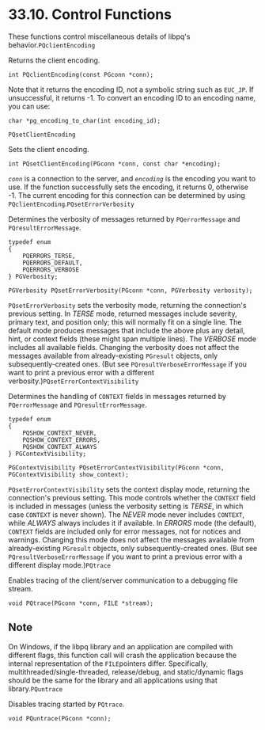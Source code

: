 # 33.10. Control Functions

These functions control miscellaneous details of libpq's behavior.`PQclientEncoding`

Returns the client encoding.

```
int PQclientEncoding(const PGconn *conn);
```

Note that it returns the encoding ID, not a symbolic string such as `EUC_JP`. If unsuccessful, it returns -1. To convert an encoding ID to an encoding name, you can use:

```
char *pg_encoding_to_char(int encoding_id);
```

`PQsetClientEncoding`

Sets the client encoding.

```
int PQsetClientEncoding(PGconn *conn, const char *encoding);
```

_`conn`_ is a connection to the server, and _`encoding`_ is the encoding you want to use. If the function successfully sets the encoding, it returns 0, otherwise -1. The current encoding for this connection can be determined by using `PQclientEncoding`.`PQsetErrorVerbosity`

Determines the verbosity of messages returned by `PQerrorMessage` and `PQresultErrorMessage`.

```
typedef enum
{
    PQERRORS_TERSE,
    PQERRORS_DEFAULT,
    PQERRORS_VERBOSE
} PGVerbosity;

PGVerbosity PQsetErrorVerbosity(PGconn *conn, PGVerbosity verbosity);
```

`PQsetErrorVerbosity` sets the verbosity mode, returning the connection's previous setting. In _TERSE_ mode, returned messages include severity, primary text, and position only; this will normally fit on a single line. The default mode produces messages that include the above plus any detail, hint, or context fields (these might span multiple lines). The _VERBOSE_ mode includes all available fields. Changing the verbosity does not affect the messages available from already-existing `PGresult` objects, only subsequently-created ones. (But see `PQresultVerboseErrorMessage` if you want to print a previous error with a different verbosity.)`PQsetErrorContextVisibility`

Determines the handling of `CONTEXT` fields in messages returned by `PQerrorMessage` and `PQresultErrorMessage`.

```
typedef enum
{
    PQSHOW_CONTEXT_NEVER,
    PQSHOW_CONTEXT_ERRORS,
    PQSHOW_CONTEXT_ALWAYS
} PGContextVisibility;

PGContextVisibility PQsetErrorContextVisibility(PGconn *conn, PGContextVisibility show_context);
```

`PQsetErrorContextVisibility` sets the context display mode, returning the connection's previous setting. This mode controls whether the `CONTEXT` field is included in messages (unless the verbosity setting is _TERSE_, in which case `CONTEXT` is never shown). The _NEVER_ mode never includes `CONTEXT`, while _ALWAYS_ always includes it if available. In _ERRORS_ mode (the default), `CONTEXT` fields are included only for error messages, not for notices and warnings. Changing this mode does not affect the messages available from already-existing `PGresult` objects, only subsequently-created ones. (But see `PQresultVerboseErrorMessage` if you want to print a previous error with a different display mode.)`PQtrace`

Enables tracing of the client/server communication to a debugging file stream.

```
void PQtrace(PGconn *conn, FILE *stream);
```

## Note

On Windows, if the libpq library and an application are compiled with different flags, this function call will crash the application because the internal representation of the `FILE`pointers differ. Specifically, multithreaded/single-threaded, release/debug, and static/dynamic flags should be the same for the library and all applications using that library.`PQuntrace`

Disables tracing started by `PQtrace`.

```
void PQuntrace(PGconn *conn);
```
